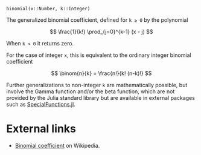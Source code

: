 ```
binomial(x::Number, k::Integer)
```

The generalized binomial coefficient, defined for `k ≥ 0` by the polynomial

$$
\frac{1}{k!} \prod_{j=0}^{k-1} (x - j)
$$

When `k < 0` it returns zero.

For the case of integer `x`, this is equivalent to the ordinary integer binomial coefficient

$$
\binom{n}{k} = \frac{n!}{k! (n-k)!}
$$

Further generalizations to non-integer `k` are mathematically possible, but involve the Gamma function and/or the beta function, which are not provided by the Julia standard library but are available in external packages such as [SpecialFunctions.jl](https://github.com/JuliaMath/SpecialFunctions.jl).

# External links

  * [Binomial coefficient](https://en.wikipedia.org/wiki/Binomial_coefficient) on Wikipedia.

